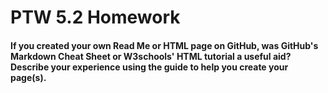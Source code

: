 <!DOCTYPE html>
<html>
<head>
<title>Introduction</title>
</head>

<body>

<h1>PTW 5.2 Homework</h1>

<h4>If you created your own Read Me or HTML page on GitHub, was GitHub's Markdown Cheat Sheet or W3schools' HTML tutorial a useful aid? Describe your experience using the guide to help you create your page(s).
</h4>

  
  
</body>
  
  
  
  
  
  
  
</html>
